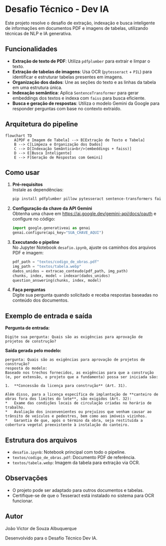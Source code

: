 # Desafio Técnico - Dev IA

Este projeto resolve o desafio de extração, indexação e busca inteligente de informações em documentos PDF e imagens de tabelas, utilizando técnicas de NLP e IA generativa.

## Funcionalidades

- **Extração de texto de PDF**: Utiliza `pdfplumber` para extrair e limpar o texto.
- **Extração de tabelas de imagens**: Usa OCR (`pytesseract` + `PIL`) para identificar e estruturar tabelas presentes em imagens.
- **Organização dos dados**: Une as seções do texto e as linhas da tabela em uma estrutura única.
- **Indexação semântica**: Aplica `SentenceTransformer` para gerar embeddings dos textos e indexa com `faiss` para busca eficiente.
- **Busca e geração de respostas**: Utiliza o modelo Gemini da Google para responder perguntas com base no contexto extraído.

## Arquitetura do pipeline

```mermaid
flowchart TD
    A[PDF e Imagem de Tabela] --> B[Extração de Texto e Tabela]
    B --> C[Limpeza e Organização dos Dados]
    C --> D[Indexação Semântica<br/>(embeddings + faiss)]
    D --> E[Busca Inteligente]
    E --> F[Geração de Respostas com Gemini]
```

## Como usar

1. **Pré-requisitos**  
   Instale as dependências:
   ```bash
   pip install pdfplumber pillow pytesseract sentence-transformers faiss-cpu google-generativeai
   ```

2. **Configuração da chave da API Gemini**  
   Obtenha uma chave em https://ai.google.dev/gemini-api/docs/oauth e configure no código:
   ```python
   import google.generativeai as genai
   genai.configure(api_key="SUA_CHAVE_AQUI")
   ```

3. **Executando o pipeline**  
   No Jupyter Notebook `desafio.ipynb`, ajuste os caminhos dos arquivos PDF e imagem:
   ```python
   pdf_path = "textos/codigo_de_obras.pdf"
   img_path = "textos/tabela.webp"
   dados_unidos = extracao_conteudo(pdf_path, img_path)
   chunks, index, model = indexar(dados_unidos)
   question_answering(chunks, index, model)
   ```

4. **Faça perguntas**  
   Digite sua pergunta quando solicitado e receba respostas baseadas no conteúdo dos documentos.

## Exemplo de entrada e saída

**Pergunta de entrada:**
```
Digite sua pergunta: Quais são as exigências para aprovação de projetos de construção?
```

**Saída gerada pelo modelo:**
```
pergunta: Quais são as exigências para aprovação de projetos de construção?
resposta do modelo:
Baseado nos trechos fornecidos, as exigências para que a construção (e, por extensão, o projeto que a fundamenta) possa ser iniciada são:

1.  **Concessão da licença para construção** (Art. 31).

Além disso, para a licença específica de implantação de **canteiro de obras fora dos limites do lote**, são exigidos (Art. 32):
*   Exame das condições locais de circulação criadas no horário de trabalho.
*   Avaliação dos inconvenientes ou prejuízos que venham causar ao trânsito de veículos e pedestres, bem como aos imóveis vizinhos.
*   Garantia de que, após o término da obra, seja restituída a cobertura vegetal preexistente à instalação do canteiro.
```

## Estrutura dos arquivos

- `desafio.ipynb`: Notebook principal com todo o pipeline.
- `textos/codigo_de_obras.pdf`: Documento PDF de referência.
- `textos/tabela.webp`: Imagem da tabela para extração via OCR.

## Observações

- O projeto pode ser adaptado para outros documentos e tabelas.
- Certifique-se de que o Tesseract está instalado no sistema para OCR funcionar.

## Autor
João Victor de Souza Albuquerque

Desenvolvido para o Desafio Técnico Dev IA.